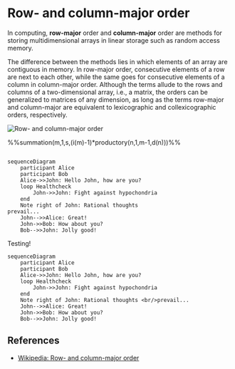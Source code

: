 # Row- and column-major order

In computing, **row-major** order and **column-major** order are methods for storing multidimensional arrays in linear storage such as random access memory.

The difference between the methods lies in which elements of an array are contiguous in memory. In row-major order, consecutive elements of a row are next to each other, while the same goes for consecutive elements of a column in column-major order. Although the terms allude to the rows and columns of a two-dimensional array, i.e., a matrix, the orders can be generalized to matrices of any dimension, as long as the terms row-major and column-major are equivalent to lexicographic and collexicographic orders, respectively.

![Row- and column-major order](https://upload.wikimedia.org/wikipedia/commons/thumb/4/4d/Row_and_column_major_order.svg/180px-Row_and_column_major_order.svg.png "Row- and column-major order")

%%summation(m,1,s,(i(m)-1)*productory(n,1,m-1,d(n)))%%

<code class="language-mermaid">
sequenceDiagram
    participant Alice
    participant Bob
    Alice->>John: Hello John, how are you?
    loop Healthcheck
        John->>John: Fight against hypochondria
    end
    Note right of John: Rational thoughts <br/>prevail...
    John-->>Alice: Great!
    John->>Bob: How about you?
    Bob-->>John: Jolly good!
</code>

Testing!

```mermaid
sequenceDiagram
    participant Alice
    participant Bob
    Alice->>John: Hello John, how are you?
    loop Healthcheck
        John->>John: Fight against hypochondria
    end
    Note right of John: Rational thoughts <br/>prevail...
    John-->>Alice: Great!
    John->>Bob: How about you?
    Bob-->>John: Jolly good!
```

## References

* [Wikipedia: Row- and column-major order](https://en.wikipedia.org/wiki/Row-_and_column-major_order)
